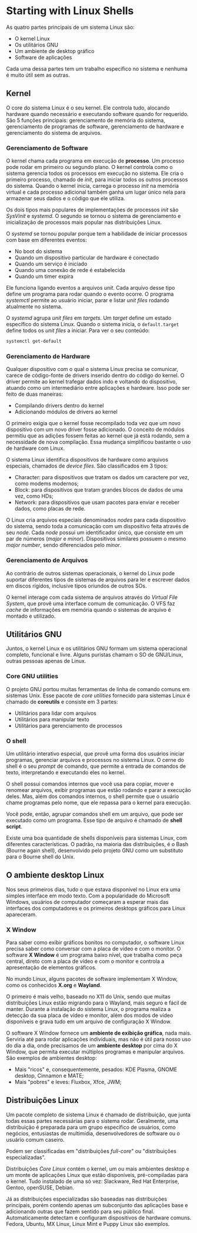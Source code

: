 # Starting with Linux Shells

As quatro partes principais de um sistema Linux são:

- O kernel Linux
- Os utilitários GNU
- Um ambiente de desktop gráfico
- Software de aplicações

Cada uma dessa partes tem um trabalho específico no sistema e nenhuma é muito útil sem as outras.

## Kernel

O core do sistema Linux é o seu kernel. Ele controla tudo, alocando hardware quando necessário e executando software quando for requerido. São 5 funções principais: gerenciamento de memória do sistema, gerenciamento de programas de software, gerenciamento de hardware e gerenciamento do sistema de arquivos.

### Gerenciamento de Software

O kernel chama cada programa em execução de **processo**. Um processo pode rodar em primeiro ou segundo plano. O kernel controla como o sistema gerencia todos os processos em execução no sistema. Ele cria o primeiro processo, chamado de _init_, para iniciar todos os outros processos do sistema. Quando o kernel inicia, carrega o processo _init_ na memória virtual e cada processo adicional também ganha um lugar único nela para armazenar seus dados e o código que ele utiliza.

Os dois tipos mais populares de implementações de processos _init_ são _SysVinit_ e _systemd_. O segundo se tornou o sistema de gerenciamento e inicialização de processos mais popular nas distribuições Linux.

O _systemd_ se tornou popular porque tem a habilidade de iniciar processos com base em diferentes eventos:

- No boot do sistema
- Quando um dispositivo particular de hardware é conectado
- Quando um serviço é iniciado
- Quando uma conexão de rede é estabelecida
- Quando um timer expira

Ele funciona ligando eventos a arquivos _unit_. Cada arquivo desse tipo define um programa para rodar quando o evento ocorre. O programa _systemctl_ permite ao usuário iniciar, parar e listar _unit files_ rodando atualmente no sistema.

O _systemd_ agrupa _unit files_ em _targets_. Um _target_ define um estado específico do sistema Linux. Quando o sistema inicia, o `default.target` define todos os _unit files_ a iniciar. Para ver o seu conteúdo:

```sh
systemctl get-default
```

### Gerenciamento de Hardware

Qualquer dispositivo com o qual o sistema Linux precisa se comunicar, carece de código-fonte de drivers inserido dentro do código do kernel. O driver permite ao kernel trafegar dados indo e voltando do dispositivo, atuando como um intermediário entre aplicações e hardware. Isso pode ser feito de duas maneiras:

- Compilando drivers dentro do kernel
- Adicionando módulos de drivers ao kernel

O primeiro exigia que o kernel fosse recompilado toda vez que um novo dispositivo com um novo driver fosse adicionado. O conceito de módulos permitiu que as adições fossem feitas ao kernel que já está rodando, sem a necessidade de nova compilação. Essa mudança simplificou bastante o uso de hardware com Linux.

O sistema Linux identifica dispositivos de hardware como arquivos especiais, chamados de _device files_. São classificados em 3 tipos:

- Character: para dispositivos que tratam os dados um caractere por vez, como modems modernos;
- Block: para dispositivos que tratam grandes blocos de dados de uma vez, como HDs;
- Network: para dispositivos que usam pacotes para enviar e receber dados, como placas de rede.

O Linux cria arquivos especiais denominados _nodes_ para cada dispositivo do sistema, sendo toda a comunicação com um dispositivo feita através de seu _node_. Cada _node_ possui um identificador único, que consiste em um par de números (_major_ e _minor_). Dispositivos similares possuem o mesmo _major number_, sendo diferenciados pelo _minor_.

### Gerenciamento de Arquivos

Ao contrário de outros sistemas operacionais, o kernel do Linux pode suportar diferentes tipos de sistemas de arquivos para ler e escrever dados em discos rígidos, inclusive tipos oriundos de outros SOs.

O kernel interage com cada sistema de arquivos através do _Virtual File System_, que provê uma interface comum de comunicação. O VFS faz _cache_ de informações em memória quando o sistemas de arquivo é montado e utilizado.

## Utilitários GNU

Juntos, o kernel Linux e os utilitários GNU formam um sistema operacional completo, funcional e livre. Alguns puristas chamam o SO de GNU/Linux, outras pessoas apenas de Linux.

### Core GNU utilities

O projeto GNU portou muitas ferramentas de linha de comando comuns em sistemas Unix. Esse pacote de _core utilities_ fornecido para sistemas Linux é chamado de **coreutils** e consiste em 3 partes:

- Utilitários para lidar com arquivos
- Utilitários para manipular texto
- Utilitários para gerenciamento de processos

### O shell

Um utilitário interativo especial, que provê uma forma dos usuários iniciar programas, gerenciar arquivos e processos no sistema Linux. O cerne do shell é o seu _prompt_ de comando, que permite a entrada de comandos de texto, interpretando e executando eles no kernel.

O shell possui comandos internos que você usa para copiar, mover e renomear arquivos, exibir programas que estão rodando e parar a execução deles. Mas, além dos comandos internos, o shell permite que o usuário chame programas pelo nome, que ele repassa para o kernel para execução.

Você pode, então, agrupar comandos shell em um arquivo, que pode ser executado como um programa. Esse tipo de arquivo é chamado de **shell script**.

Existe uma boa quantidade de shells disponíveis para sistemas Linux, com diferentes características. O padrão, na maioria das distribuições, é o Bash (Bourne again shell), desenvolvido pelo projeto GNU como um substituto para o Bourne shell do Unix.

## O ambiente desktop Linux

Nos seus primeiros dias, tudo o que estava disponível no Linux era uma simples interface em modo texto. Com a popularidade do Microsoft Windows, usuários de computador começaram a esperar mais das interfaces dos computadores e os primeiros desktops gráficos para Linux apareceram.

### X Window

Para saber como exibir gráficos bonitos no computador, o software Linux precisa saber como conversar com a placa de vídeo e com o monitor. O software **X Window** é um programa baixo nível, que trabalha como peça central, direto com a placa de vídeo e com o monitor e controla a apresentação de elementos gráficos.

No mundo Linux, alguns pacotes de software implementam X Window, como os conhecidos **X.org** e **Wayland**.

O primeiro é mais velho, baseado no X11 do Unix, sendo que muitas distribuições Linux estão migrando para o Wayland, mais seguro e fácil de manter. Durante a instalação do sistema Linux, o programa realiza a detecção da sua placa de vídeo e monitor, além dos modos de vídeo disponíveis e grava tudo em um arquivo de configuração X Window.

O software X Window fornece um **ambiente de exibição gráfica**, nada mais. Serviria até para rodar aplicações individuais, mas não é útil para nosso uso do dia a dia, onde precisamos de um **ambiente desktop** por cima do X Window, que permita executar múltiplos programas e manipular arquivos. São exemplos de ambientes desktop:

- Mais "ricos" e, consequentemente, pesados: KDE Plasma, GNOME desktop, Cinnamon e MATE;
- Mais "pobres" e leves: Fluxbox, Xfce, JWM;

## Distribuições Linux

Um pacote completo de sistema Linux é chamado de distribuição, que junta todas essas partes necessárias para o sistema rodar. Geralmente, uma distribuição é preparada para um grupo específico de usuários, como negócios, entusiastas de multimídia, desenvolvedores de software ou o usuário comum caseiro.

Podem ser classificadas em "distribuições _full-core_" ou "distribuições especializadas".

Distribuições _Core Linux_ contém o kernel, um ou mais ambientes desktop e um monte de aplicações Linux que estão disponíveis, pré-compiladas para o kernel. Tudo instalado de uma só vez: Slackware, Red Hat Enterprise, Gentoo, openSUSE, Debian.

Já as distribuições especializadas são baseadas nas distribuições principais, porém contendo apenas um subconjunto das aplicações base e adicionando outras que fazem sentido para seu público final. Automaticamente detectam e configuram dispositivos de hardware comuns. Fedora, Ubuntu, MX Linux, Linux Mint e Puppy Linux são exemplos.
